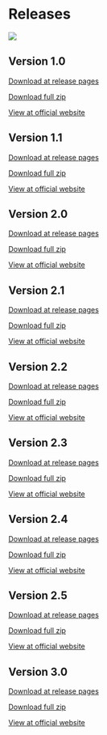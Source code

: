 # Releases
<a href="https://thecode764.github.io/kita/version/2.0">
    <img src="https://img.shields.io/badge/dynamic/json?url=https%3A%2F%2Fapi.github.com%2Frepos%2FThecode764%2Fkita%2Freleases%2Flatest&query=name&style=for-the-badge&logo=github&logoColor=black&label=LATEST%20RELEASE&labelColor=gray&color=black">
</a>

## Version 1.0
[Download at release pages](https://github.com/Thecode764/kita/releases/tag/version-1)

[Download full zip](https://github.com/Thecode764/kita/archive/refs/tags/version-1.zip)

[View at official website](https://thecode764.github.io/kita/version/1)
## Version 1.1
[Download at release pages](https://github.com/Thecode764/kita/releases/tag/version-1.1)

[Download full zip](https://github.com/Thecode764/kita/archive/refs/tags/version-1.1.zip)

[View at official website](https://thecode764.github.io/kita/version/1.1)
## Version 2.0
[Download at release pages](https://github.com/Thecode764/kita/releases/tag/version-2)

[Download full zip](https://github.com/Thecode764/kita/archive/refs/tags/version-2.0.zip)

[View at official website](https://thecode764.github.io/kita/version/2.0)
## Version 2.1
[Download at release pages](https://github.com/Thecode764/kita/releases/tag/version-2.1)

[Download full zip](https://github.com/Thecode764/kita/archive/refs/tags/version-2.1.zip)

[View at official website](https://thecode764.github.io/kita/version/2.1)
## Version 2.2
[Download at release pages](https://github.com/Thecode764/kita/releases/tag/version-2.2)

[Download full zip](https://github.com/Thecode764/kita/archive/refs/tags/version-2.2.zip)

[View at official website](https://thecode764.github.io/kita/version/2.2)
## Version 2.3
[Download at release pages](https://github.com/Thecode764/kita/releases/tag/version-2.3)

[Download full zip](https://github.com/Thecode764/kita/archive/refs/tags/version-2.3.zip)

[View at official website](https://thecode764.github.io/kita/version/2.3)
## Version 2.4
[Download at release pages](https://github.com/Thecode764/kita/releases/tag/version-2.4)

[Download full zip](https://github.com/Thecode764/kita/archive/refs/tags/version-2.4.zip)

[View at official website](https://thecode764.github.io/kita/version/2.4)
## Version 2.5
[Download at release pages](https://github.com/Thecode764/kita/releases/tag/version-2.5)

[Download full zip](https://github.com/Thecode764/kita/archive/refs/tags/version-2.5.zip)

[View at official website](https://thecode764.github.io/kita/version/2.5)
## Version 3.0
[Download at release pages](https://github.com/Thecode764/kita/releases/tag/version-3.0)

[Download full zip](https://github.com/Thecode764/kita/archive/refs/tags/version-3.0.zip)

[View at official website](https://thecode764.github.io/kita/version/3.0)
